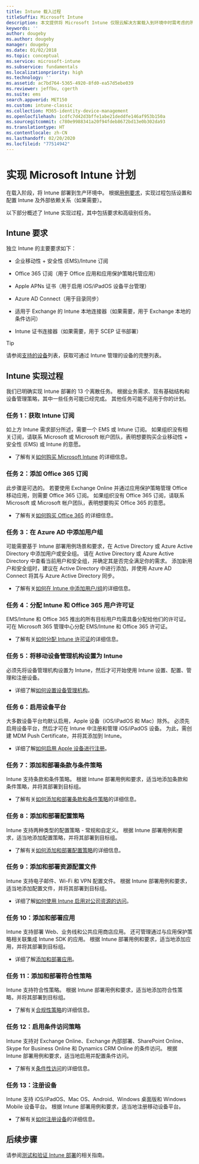 ```yaml
---
title: Intune 载入过程
titleSuffix: Microsoft Intune
description: 本文提供将 Microsoft Intune 仅限云解决方案载入到环境中时需考虑的所有详细信息。
keywords: ''
author: dougeby
ms.author: dougeby
manager: dougeby
ms.date: 01/02/2018
ms.topic: conceptual
ms.service: microsoft-intune
ms.subservice: fundamentals
ms.localizationpriority: high
ms.technology: ''
ms.assetid: ac7bd764-5365-4920-8fd0-ea57d5ebe039
ms.reviewer: jeffbu, cgerth
ms.suite: ems
search.appverid: MET150
ms.custom: intune-classic
ms.collection: M365-identity-device-management
ms.openlocfilehash: 1cdfc7d42d3bffe1abe21deddfe146af953b150a
ms.sourcegitcommit: c780e9988341a20f94fdeb8672bd13e0b302da93
ms.translationtype: HT
ms.contentlocale: zh-CN
ms.lasthandoff: 02/20/2020
ms.locfileid: "77514942"
---
```

# <a name="implement-your-microsoft-intune-plan"></a>实现 Microsoft Intune 计划

在载入阶段，将 Intune 部署到生产环境中。 根据[用例要求](planning-guide-requirements.md)，实现过程包括设置和配置 Intune 及外部依赖关系（如果需要）。

以下部分概述了 Intune 实现过程，其中包括要求和高级别任务。

## <a name="intune-requirements"></a>Intune 要求

独立 Intune 的主要要求如下：

- 企业移动性 + 安全性 (EMS)/Intune 订阅

- Office 365 订阅（用于 Office 应用和应用保护策略托管应用）

- Apple APNs 证书（用于启用 iOS/iPadOS 设备平台管理）

- Azure AD Connect（用于目录同步）

- 适用于 Exchange 的 Intune 本地连接器（如果需要，用于 Exchange 本地的条件访问）

- Intune 证书连接器（如果需要，用于 SCEP 证书部署）

>[!TIP]
> 请参阅[支持的设备](supported-devices-browsers.md)列表，获取可通过 Intune 管理的设备的完整列表。

## <a name="intune-implementation-process"></a>Intune 实现过程

我们已明确实现 Intune 部署的 13 个离散任务。 根据业务需求、现有基础结构和设备管理策略，其中一些任务可能已经完成。 其他任务可能不适用于你的计划。

### <a name="task-1-get-an-intune-subscription"></a>任务 1：获取 Intune 订阅

如上方 Intune 需求部分所述，需要一个 EMS 或 Intune 订阅。 如果组织没有相关订阅，请联系 Microsoft 或 Microsoft 帐户团队，表明想要购买企业移动性 + 安全性 (EMS) 或 Intune 的意愿。

- 了解有关[如何购买 Microsoft Intune](https://www.microsoft.com/cloud-platform/microsoft-intune-pricing) 的详细信息。

### <a name="task-2-add-office-365-subscription"></a>任务 2：添加 Office 365 订阅

此步骤是可选的。 若要使用 Exchange Online 并通过应用保护策略管理 Office 移动应用，则需要 Office 365 订阅。 如果组织没有 Office 365 订阅，请联系 Microsoft 或 Microsoft 帐户团队，表明想要购买 Office 365 的意愿。

- 了解有关[如何购买 Office 365](https://products.office.com/business/compare-office-365-for-business-plans) 的详细信息。

### <a name="task-3-add-users-groups-in-azure-ad"></a>任务 3：在 Azure AD 中添加用户组

可能需要基于 Intune 部署用例场景和要求，在 Active Directory 或 Azure Active Directory 中添加用户或安全组。 请在 Active Directory 或 Azure Active Directory 中查看当前用户和安全组，并确定其是否完全满足你的需求。 添加新用户和安全组时，建议在 Active Directory 中进行添加，并使用 Azure AD Connect 将其与 Azure Active Directory 同步。

- 了解有关[如何在 Intune 中添加用户/组](users-add.md)的详细信息。
<!---why not send them to the AAD connect topic? Question out to Andre: https://docs.microsoft.com/azure/active-directory/connect/active-directory-aadconnect--->


### <a name="task-4-assign-intune-and-office-365-user-licenses"></a>任务 4：分配 Intune 和 Office 365 用户许可证

EMS/Intune 和 Office 365 推出的所有目标用户均需具备分配给他们的许可证。 可在 Microsoft 365 管理中心分配 EMS/Intune 和 Office 365 许可证。

- 了解有关[如何分配 Intune 许可证](licenses-assign.md)的详细信息。

### <a name="task-5-set-mobile-device-management-authority-to-intune"></a>任务 5：将移动设备管理机构设置为 Intune

必须先将设备管理机构设置为 Intune，然后才可开始使用 Intune 设置、配置、管理和注册设备。

- 详细了解[如何设置设备管理机构](mdm-authority-set.md)。

### <a name="task-6-enable-device-platforms"></a>任务 6：启用设备平台

大多数设备平台均默认启用，Apple 设备（iOS/iPadOS 和 Mac）除外。 必须先启用设备平台，然后才可在 Intune 中注册和管理 iOS/iPadOS 设备。 为此，需创建 MDM Push Certificate，并将其添加到 Intune。

- 详细了解[如何启用 Apple 设备进行注册](../enrollment/apple-mdm-push-certificate-get.md)。

### <a name="task-7-add-and-deploy-terms-and-conditions-policies"></a>任务 7：添加和部署条款与条件策略

Intune 支持条款和条件策略。 根据 Intune 部署用例和要求，适当地添加条款和条件策略，并将其部署到目标组。

- 了解有关[如何添加和部署条款和条件策略](../enrollment/terms-and-conditions-create.md)的详细信息。

### <a name="task-8-add-and-deploy-configuration-policies"></a>任务 8：添加和部署配置策略

Intune 支持两种类型的配置策略 - 常规和自定义。 根据 Intune 部署用例和要求，适当地添加配置策略，并将其部署到目标组。

- 了解有关[如何添加和部署配置策略](../configuration/device-profiles.md)的详细信息。

### <a name="task-9-add-and-deploy-resource-profiles"></a>任务 9：添加和部署资源配置文件

Intune 支持电子邮件、Wi-Fi 和 VPN 配置文件。 根据 Intune 部署用例和要求，适当地添加配置文件，并将其部署到目标组。

- 详细了解[如何使用 Intune 启用对公司资源的访问](../configuration/device-profiles.md)。

### <a name="task-10-add-and-deploy-apps"></a>任务 10：添加和部署应用

Intune 支持部署 Web、业务线和公共应用商店应用。 还可管理通过与应用保护策略相关联集成 Intune SDK 的应用。 根据 Intune 部署用例和要求，适当地添加应用，并将其部署到目标组。

- 详细了解[添加和部署应用](../apps/app-management.md)。

### <a name="task-11-add-and-deploy-compliance-policies"></a>任务 11：添加和部署符合性策略

Intune 支持符合性策略。 根据 Intune 部署用例和要求，适当地添加符合性策略，并将其部署到目标组。

- 了解有关[合规性策略](../protect/device-compliance-get-started.md)的详细信息。

### <a name="task-12-enable-conditional-access-policies"></a>任务 12：启用条件访问策略

Intune 支持对 Exchange Online、Exchange 內部部署、SharePoint Online、Skype for Business Online 和 Dynamics CRM Online 的条件访问。 根据 Intune 部署用例和要求，适当地启用并配置条件访问。

- 了解有关[条件性访问](../protect/conditional-access.md)的详细信息。

### <a name="task-13-enroll-devices"></a>任务 13：注册设备

Intune 支持 iOS/iPadOS、Mac OS、Android、Windows 桌面版和 Windows Mobile 设备平台。 根据 Intune 部署用例和要求，适当地注册移动设备平台。

- 了解有关[如何注册设备](../enrollment/device-enrollment.md)的详细信息。


## <a name="next-steps"></a>后续步骤
请参阅[测试和验证 Intune 部署](planning-guide-test-validation.md)的相关指南。

